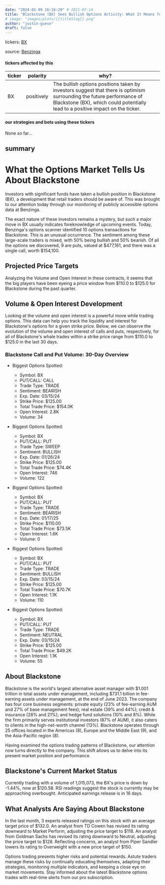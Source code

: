 ```yaml
---
date: "2024-01-09 16:16:29" # 2021-07-14
title: "Blackstone (BX) Sees Bullish Options Activity: What It Means for Retail Traders"
# image: "images/plots/{{titleSlag}}.png"
author: "justin-guese"
draft: false
---
```

tickers: <a href='https://finance.yahoo.com/quote/BX' target='_blank'>BX</a> 

source: <a href='https://www.benzinga.com/markets/options/24/01/36560143/what-the-options-market-tells-us-about-blackstone' target='_blank'>Benzinga</a>

#### tickers affected by this

| ticker | polarity | why? |
|------------|------------|------------|
| BX | positively | The bullish options positions taken by investors suggest that there is optimism surrounding the future performance of Blackstone (BX), which could potentially lead to a positive impact on the ticker. |



#### our strategies and bots using these tickers

None so far...

## summary

# What the Options Market Tells Us About Blackstone

Investors with significant funds have taken a bullish position in Blackstone (BX), a development that retail traders should be aware of. This was brought to our attention today through our monitoring of publicly accessible options data at Benzinga.

The exact nature of these investors remains a mystery, but such a major move in BX usually indicates foreknowledge of upcoming events. Today, Benzinga's options scanner identified 10 options transactions for Blackstone. This is an unusual occurrence. The sentiment among these large-scale traders is mixed, with 50% being bullish and 50% bearish. Of all the options we discovered, 9 are puts, valued at $477,161, and there was a single call, worth $154,100.

## Projected Price Targets

Analyzing the Volume and Open Interest in these contracts, it seems that the big players have been eyeing a price window from $110.0 to $125.0 for Blackstone during the past quarter.

## Volume & Open Interest Development

Looking at the volume and open interest is a powerful move while trading options. This data can help you track the liquidity and interest for Blackstone's options for a given strike price. Below, we can observe the evolution of the volume and open interest of calls and puts, respectively, for all of Blackstone's whale trades within a strike price range from $110.0 to $125.0 in the last 30 days.

### Blackstone Call and Put Volume: 30-Day Overview

- Biggest Options Spotted:
  - Symbol: BX
  - PUT/CALL: CALL
  - Trade Type: TRADE
  - Sentiment: BEARISH
  - Exp. Date: 03/15/24
  - Strike Price: $125.00
  - Total Trade Price: $154.0K
  - Open Interest: 2.8K
  - Volume: 34

- Biggest Options Spotted:
  - Symbol: BX
  - PUT/CALL: PUT
  - Trade Type: SWEEP
  - Sentiment: BULLISH
  - Exp. Date: 01/26/24
  - Strike Price: $125.00
  - Total Trade Price: $74.4K
  - Open Interest: 746
  - Volume: 122

- Biggest Options Spotted:
  - Symbol: BX
  - PUT/CALL: PUT
  - Trade Type: TRADE
  - Sentiment: BEARISH
  - Exp. Date: 01/17/25
  - Strike Price: $110.00
  - Total Trade Price: $73.5K
  - Open Interest: 1.6K
  - Volume: 0

- Biggest Options Spotted:
  - Symbol: BX
  - PUT/CALL: PUT
  - Trade Type: TRADE
  - Sentiment: BULLISH
  - Exp. Date: 03/15/24
  - Strike Price: $125.00
  - Total Trade Price: $70.7K
  - Open Interest: 1.1K
  - Volume: 110

- Biggest Options Spotted:
  - Symbol: BX
  - PUT/CALL: PUT
  - Trade Type: TRADE
  - Sentiment: NEUTRAL
  - Exp. Date: 03/15/24
  - Strike Price: $125.00
  - Total Trade Price: $49.2K
  - Open Interest: 1.1K
  - Volume: 55

## About Blackstone

Blackstone is the world's largest alternative asset manager with $1.001 trillion in total assets under management, including $731.1 billion in fee-earning assets under management, at the end of June 2023. The company has four core business segments: private equity (23% of fee-earning AUM and 27% of base management fees); real estate (39% and 44%); credit & insurance (28% and 21%); and hedge fund solutions (10% and 8%). While the firm primarily serves institutional investors (87% of AUM), it also caters to clients in the high-net-worth channel (13%). Blackstone operates through 25 offices located in the Americas (8), Europe and the Middle East (9), and the Asia-Pacific region (8).

Having examined the options trading patterns of Blackstone, our attention now turns directly to the company. This shift allows us to delve into its present market position and performance.

## Blackstone's Current Market Status

Currently trading with a volume of 1,015,073, the BX's price is down by -1.44%, now at $120.58. RSI readings suggest the stock is currently may be approaching overbought. Anticipated earnings release is in 16 days.

## What Analysts Are Saying About Blackstone

In the last month, 3 experts released ratings on this stock with an average target price of $132.0. An analyst from TD Cowen has revised its rating downward to Market Perform, adjusting the price target to $118. An analyst from Goldman Sachs has revised its rating downward to Neutral, adjusting the price target to $128. Reflecting concerns, an analyst from Piper Sandler lowers its rating to Overweight with a new price target of $150.

Options trading presents higher risks and potential rewards. Astute traders manage these risks by continually educating themselves, adapting their strategies, monitoring multiple indicators, and keeping a close eye on market movements. Stay informed about the latest Blackstone options trades with real-time alerts from our pro subscription.